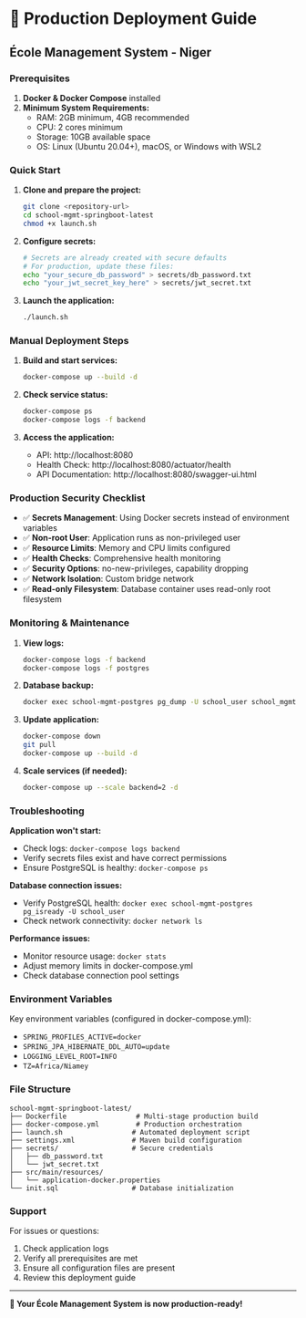 # 🚀 Production Deployment Guide
## École Management System - Niger

### Prerequisites

1. **Docker & Docker Compose** installed
2. **Minimum System Requirements:**
   - RAM: 2GB minimum, 4GB recommended
   - CPU: 2 cores minimum
   - Storage: 10GB available space
   - OS: Linux (Ubuntu 20.04+), macOS, or Windows with WSL2

### Quick Start

1. **Clone and prepare the project:**
   ```bash
   git clone <repository-url>
   cd school-mgmt-springboot-latest
   chmod +x launch.sh
   ```

2. **Configure secrets:**
   ```bash
   # Secrets are already created with secure defaults
   # For production, update these files:
   echo "your_secure_db_password" > secrets/db_password.txt
   echo "your_jwt_secret_key_here" > secrets/jwt_secret.txt
   ```

3. **Launch the application:**
   ```bash
   ./launch.sh
   ```

### Manual Deployment Steps

1. **Build and start services:**
   ```bash
   docker-compose up --build -d
   ```

2. **Check service status:**
   ```bash
   docker-compose ps
   docker-compose logs -f backend
   ```

3. **Access the application:**
   - API: http://localhost:8080
   - Health Check: http://localhost:8080/actuator/health
   - API Documentation: http://localhost:8080/swagger-ui.html

### Production Security Checklist

- ✅ **Secrets Management**: Using Docker secrets instead of environment variables
- ✅ **Non-root User**: Application runs as non-privileged user
- ✅ **Resource Limits**: Memory and CPU limits configured
- ✅ **Health Checks**: Comprehensive health monitoring
- ✅ **Security Options**: no-new-privileges, capability dropping
- ✅ **Network Isolation**: Custom bridge network
- ✅ **Read-only Filesystem**: Database container uses read-only root filesystem

### Monitoring & Maintenance

1. **View logs:**
   ```bash
   docker-compose logs -f backend
   docker-compose logs -f postgres
   ```

2. **Database backup:**
   ```bash
   docker exec school-mgmt-postgres pg_dump -U school_user school_mgmt > backup.sql
   ```

3. **Update application:**
   ```bash
   docker-compose down
   git pull
   docker-compose up --build -d
   ```

4. **Scale services (if needed):**
   ```bash
   docker-compose up --scale backend=2 -d
   ```

### Troubleshooting

**Application won't start:**
- Check logs: `docker-compose logs backend`
- Verify secrets files exist and have correct permissions
- Ensure PostgreSQL is healthy: `docker-compose ps`

**Database connection issues:**
- Verify PostgreSQL health: `docker exec school-mgmt-postgres pg_isready -U school_user`
- Check network connectivity: `docker network ls`

**Performance issues:**
- Monitor resource usage: `docker stats`
- Adjust memory limits in docker-compose.yml
- Check database connection pool settings

### Environment Variables

Key environment variables (configured in docker-compose.yml):
- `SPRING_PROFILES_ACTIVE=docker`
- `SPRING_JPA_HIBERNATE_DDL_AUTO=update`
- `LOGGING_LEVEL_ROOT=INFO`
- `TZ=Africa/Niamey`

### File Structure

```
school-mgmt-springboot-latest/
├── Dockerfile                 # Multi-stage production build
├── docker-compose.yml         # Production orchestration
├── launch.sh                 # Automated deployment script
├── settings.xml              # Maven build configuration
├── secrets/                  # Secure credentials
│   ├── db_password.txt
│   └── jwt_secret.txt
├── src/main/resources/
│   └── application-docker.properties
└── init.sql                  # Database initialization
```

### Support

For issues or questions:
1. Check application logs
2. Verify all prerequisites are met
3. Ensure all configuration files are present
4. Review this deployment guide

---
**🎉 Your École Management System is now production-ready!**
